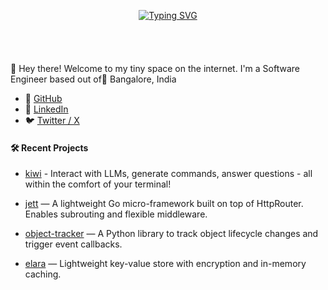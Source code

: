 <div align="center" style="padding-top: 40px; padding-bottom: 40px;">
  
  [![Typing SVG](https://readme-typing-svg.herokuapp.com?font=Fira+Code&pause=500&color=D4AF37&width=435&lines=Hi+I'm+Saurabh+Pujari!;Backend+Engineer+%7C+Builder+%7C+Tinkerer)](https://github.com/saurabh0719)

</div>

👋 Hey there! Welcome to my tiny space on the internet. I'm a Software Engineer based out of📍 Bangalore, India

- 🐙 [GitHub](https://github.com/saurabh0719)  
- 🔗 [LinkedIn](https://www.linkedin.com/in/saurabh0719/)  
- 🐦 [Twitter / X](https://twitter.com/saurabhpujari19)  



#### 🛠️ Recent Projects

- [kiwi](https://github.com/saurabh0719/kiwi) - Interact with LLMs, generate commands, answer questions - all within the comfort of your terminal!

- [jett](https://github.com/saurabh0719/jett) — A lightweight Go micro-framework built on top of HttpRouter. Enables subrouting and flexible middleware.  

- [object-tracker](https://github.com/saurabh0719/object-tracker) — A Python library to track object lifecycle changes and trigger event callbacks.  

- [elara](https://github.com/saurabh0719/elara) — Lightweight key-value store with encryption and in-memory caching. 



